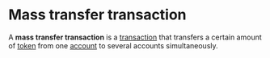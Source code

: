 # Mass transfer transaction

A **mass transfer transaction** is a [transaction](/blockchain/transaction.md) that transfers a certain amount of [token](/blockchain/token.md) from one [account](/blockchain/account.md) to several accounts simultaneously.
